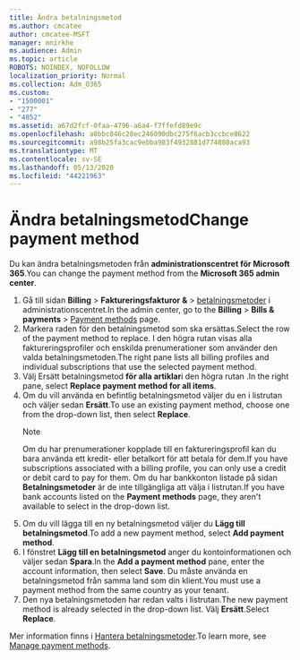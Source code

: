 ```yaml
---
title: Ändra betalningsmetod
ms.author: cmcatee
author: cmcatee-MSFT
manager: mnirkhe
ms.audience: Admin
ms.topic: article
ROBOTS: NOINDEX, NOFOLLOW
localization_priority: Normal
ms.collection: Adm_O365
ms.custom:
- "1500001"
- "277"
- "4852"
ms.assetid: a67d2fcf-0faa-4796-a6a4-f7ffefd89e9c
ms.openlocfilehash: a0bbc046c28ec246090dbc275f6acb3ccbce8622
ms.sourcegitcommit: a98b25fa3cac9ebba983f4932881d774880aca93
ms.translationtype: MT
ms.contentlocale: sv-SE
ms.lasthandoff: 05/13/2020
ms.locfileid: "44221963"
---
```

# <a name="change-payment-method"></a><span data-ttu-id="f44ce-102">Ändra betalningsmetod</span><span class="sxs-lookup"><span data-stu-id="f44ce-102">Change payment method</span></span>

<span data-ttu-id="f44ce-103">Du kan ändra betalningsmetoden från **administrationscentret för Microsoft 365**.</span><span class="sxs-lookup"><span data-stu-id="f44ce-103">You can change the payment method from the **Microsoft 365 admin center**.</span></span>
  
1. <span data-ttu-id="f44ce-104">Gå till sidan **Billing**  >  **Faktureringsfakturor &**  >  [betalningsmetoder](https://go.microsoft.com/fwlink/p/?linkid=2018806) i administrationscentret.</span><span class="sxs-lookup"><span data-stu-id="f44ce-104">In the admin center, go to the **Billing** > **Bills & payments** > [Payment methods](https://go.microsoft.com/fwlink/p/?linkid=2018806) page.</span></span>
2. <span data-ttu-id="f44ce-105">Markera raden för den betalningsmetod som ska ersättas.</span><span class="sxs-lookup"><span data-stu-id="f44ce-105">Select the row of the payment method to replace.</span></span> <span data-ttu-id="f44ce-106">I den högra rutan visas alla faktureringsprofiler och enskilda prenumerationer som använder den valda betalningsmetoden.</span><span class="sxs-lookup"><span data-stu-id="f44ce-106">The right pane lists all billing profiles and individual subscriptions that use the selected payment method.</span></span>
3. <span data-ttu-id="f44ce-107">Välj Ersätt betalningsmetod **för alla artiklar**i den högra rutan .</span><span class="sxs-lookup"><span data-stu-id="f44ce-107">In the right pane, select **Replace payment method for all items**.</span></span>
4. <span data-ttu-id="f44ce-108">Om du vill använda en befintlig betalningsmetod väljer du en i listrutan och väljer sedan **Ersätt**.</span><span class="sxs-lookup"><span data-stu-id="f44ce-108">To use an existing payment method, choose one from the drop-down list, then select **Replace**.</span></span>
    > [!NOTE]
    > <span data-ttu-id="f44ce-109">Om du har prenumerationer kopplade till en faktureringsprofil kan du bara använda ett kredit- eller betalkort för att betala för dem.</span><span class="sxs-lookup"><span data-stu-id="f44ce-109">If you have subscriptions associated with a billing profile, you can only use a credit or debit card to pay for them.</span></span> <span data-ttu-id="f44ce-110">Om du har bankkonton listade på sidan **Betalningsmetoder** är de inte tillgängliga att välja i listrutan.</span><span class="sxs-lookup"><span data-stu-id="f44ce-110">If you have bank accounts listed on the **Payment methods** page, they aren't available to select in the drop-down list.</span></span>
5. <span data-ttu-id="f44ce-111">Om du vill lägga till en ny betalningsmetod väljer du **Lägg till betalningsmetod**.</span><span class="sxs-lookup"><span data-stu-id="f44ce-111">To add a new payment method, select **Add payment method**.</span></span>
6. <span data-ttu-id="f44ce-112">I fönstret **Lägg till en betalningsmetod** anger du kontoinformationen och väljer sedan **Spara**.</span><span class="sxs-lookup"><span data-stu-id="f44ce-112">In the **Add a payment method** pane, enter the account information, then select **Save**.</span></span> <span data-ttu-id="f44ce-113">Du måste använda en betalningsmetod från samma land som din klient.</span><span class="sxs-lookup"><span data-stu-id="f44ce-113">You must use a payment method from the same country as your tenant.</span></span>
7. <span data-ttu-id="f44ce-114">Den nya betalningsmetoden har redan valts i listrutan.</span><span class="sxs-lookup"><span data-stu-id="f44ce-114">The new payment method is already selected in the drop-down list.</span></span> <span data-ttu-id="f44ce-115">Välj **Ersätt**.</span><span class="sxs-lookup"><span data-stu-id="f44ce-115">Select **Replace**.</span></span>

<span data-ttu-id="f44ce-116">Mer information finns i [Hantera betalningsmetoder](https://docs.microsoft.com/microsoft-365/commerce/billing-and-payments/manage-payment-methods).</span><span class="sxs-lookup"><span data-stu-id="f44ce-116">To learn more, see [Manage payment methods](https://docs.microsoft.com/microsoft-365/commerce/billing-and-payments/manage-payment-methods).</span></span>